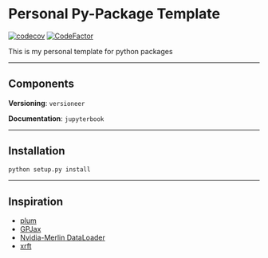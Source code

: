 # Personal Py-Package Template

[![codecov](https://codecov.io/gh/jejjohnson/py_template/branch/master/graph/badge.svg?token=DM1DRDASU2)](https://codecov.io/gh/jejjohnson/py_template)
[![CodeFactor](https://www.codefactor.io/repository/github/jejjohnson/py_template/badge)](https://www.codefactor.io/repository/github/jejjohnson/py_template)

This is my personal template for python packages


---
## Components

**Versioning**: `versioneer`

**Documentation**: `jupyterbook`


---
## Installation

```python
python setup.py install
```



---
## Inspiration

* [plum](https://github.com/wesselb/plum)
* [GPJax](https://github.com/JaxGaussianProcesses/GPJax/tree/master)
* [Nvidia-Merlin DataLoader](https://github.com/NVIDIA-Merlin/dataloader/tree/main)
* [xrft](https://github.com/xgcm/xrft/tree/master)
